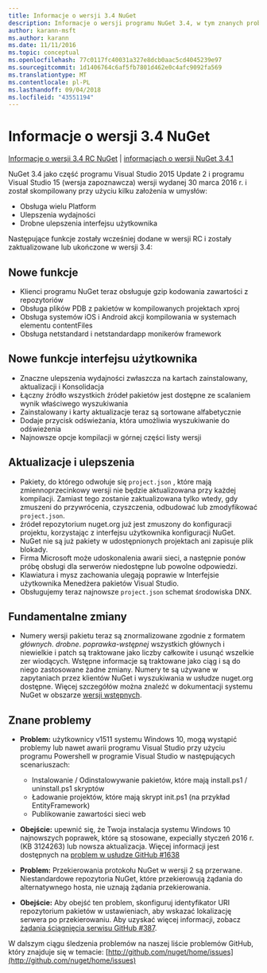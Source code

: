 ```yaml
---
title: Informacje o wersji 3.4 NuGet
description: Informacje o wersji programu NuGet 3.4, w tym znanych problemów, poprawki, funkcje dodane i DCRs.
author: karann-msft
ms.author: karann
ms.date: 11/11/2016
ms.topic: conceptual
ms.openlocfilehash: 77c0117fc40031a327e8dcb0aac5cd4045239e97
ms.sourcegitcommit: 1d1406764c6af5fb7801d462e0c4afc9092fa569
ms.translationtype: MT
ms.contentlocale: pl-PL
ms.lasthandoff: 09/04/2018
ms.locfileid: "43551194"
---
```

# <a name="nuget-34-release-notes"></a>Informacje o wersji 3.4 NuGet

[Informacje o wersji 3.4 RC NuGet](../release-notes/nuget-3.4-RC.md) | [informacjach o wersji NuGet 3.4.1](../release-notes/nuget-3.4.1.md)

NuGet 3.4 jako część programu Visual Studio 2015 Update 2 i programu Visual Studio 15 (wersja zapoznawcza) wersji wydanej 30 marca 2016 r. i został skompilowany przy użyciu kilku założenia w umysłów:

* Obsługa wielu Platform
* Ulepszenia wydajności
* Drobne ulepszenia interfejsu użytkownika

Następujące funkcje zostały wcześniej dodane w wersji RC i zostały zaktualizowane lub ukończone w wersji 3.4:

## <a name="new-features"></a>Nowe funkcje

* Klienci programu NuGet teraz obsługuje gzip kodowania zawartości z repozytoriów
* Obsługa plików PDB z pakietów w kompilowanych projektach xproj
* Obsługa systemów iOS i Android akcji kompilowania w systemach elementu contentFiles
* Obsługa netstandard i netstandardapp monikerów framework

## <a name="new-user-interface-features"></a>Nowe funkcje interfejsu użytkownika

* Znaczne ulepszenia wydajności zwłaszcza na kartach zainstalowany, aktualizacji i Konsolidacja
* Łączny źródło wszystkich źródeł pakietów jest dostępne ze scalaniem wynik właściwego wyszukiwania
* Zainstalowany i karty aktualizacje teraz są sortowane alfabetycznie
* Dodaje przycisk odświeżania, która umożliwia wyszukiwanie do odświeżenia
* Najnowsze opcje kompilacji w górnej części listy wersji

## <a name="updates-and-improvements"></a>Aktualizacje i ulepszenia

* Pakiety, do którego odwołuje się `project.json` , które mają zmiennoprzecinkowy wersji nie będzie aktualizowana przy każdej kompilacji. Zamiast tego zostanie zaktualizowana tylko wtedy, gdy zmuszeni do przywrócenia, czyszczenia, odbudować lub zmodyfikować `project.json`.
* źródeł repozytorium nuget.org już jest zmuszony do konfiguracji projektu, korzystając z interfejsu użytkownika konfiguracji NuGet.
* NuGet nie są już pakiety w udostępnionych projektach ani zapisuje plik blokady.
* Firma Microsoft może udoskonalenia awarii sieci, a następnie ponów próbę obsługi dla serwerów niedostępne lub powolne odpowiedzi.
* Klawiatura i mysz zachowania ulegają poprawie w Interfejsie użytkownika Menedżera pakietów Visual Studio.
* Obsługujemy teraz najnowsze `project.json` schemat środowiska DNX.

## <a name="breaking-changes"></a>Fundamentalne zmiany

* Numery wersji pakietu teraz są znormalizowane zgodnie z formatem *głównych*. *drobne*. *poprawka*-*wstępnej* wszystkich głównych i niewielkie i patch są traktowane jako liczby całkowite i usunąć wszelkie zer wiodących.  Wstępne informacje są traktowane jako ciąg i są do niego zastosowane żadne zmiany. Numery te są używane w zapytaniach przez klientów NuGet i wyszukiwania w usłudze nuget.org dostępne.  Więcej szczegółów można znaleźć w dokumentacji systemu NuGet w obszarze [wersji wstępnych](../create-packages/prerelease-packages.md).

## <a name="known-issues"></a>Znane problemy

* **Problem:** użytkownicy v1511 systemu Windows 10, mogą wystąpić problemy lub nawet awarii programu Visual Studio przy użyciu programu Powershell w programie Visual Studio w następujących scenariuszach:
    * Instalowanie / Odinstalowywanie pakietów, które mają install.ps1 / uninstall.ps1 skryptów
    * Ładowanie projektów, które mają skrypt init.ps1 (na przykład EntityFramework)
    * Publikowanie zawartości sieci web

* **Obejście:** upewnić się, że Twoja instalacja systemu Windows 10 najnowszych poprawek, które są stosowane, expecially styczeń 2016 r. (KB 3124263) lub nowsza aktualizacja.  Więcej informacji jest dostępnych na [problem w usłudze GitHub #1638](http://github.com/nuget/home/issues/1638)

* **Problem:** Przekierowania protokołu NuGet w wersji 2 są przerwane.
Niestandardowe repozytoria NuGet, które przekierowują żądania do alternatywnego hosta, nie uznają żądania przekierowania.
* **Obejście:** Aby obejść ten problem, skonfiguruj identyfikator URI repozytorium pakietów w ustawieniach, aby wskazać lokalizację serwera po przekierowaniu.
Aby uzyskać więcej informacji, zobacz [żądania ściągnięcia serwisu GitHub #387](https://github.com/NuGet/NuGet.Client/pull/387).

W dalszym ciągu śledzenia problemów na naszej liście problemów GitHub, który znajduje się w temacie: [http://github.com/nuget/home/issues](http://github.com/nuget/home/issues)